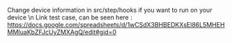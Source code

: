 Change device information in src/step/hooks if you want to run on your device \n
Link test case, can be seen here : https://docs.google.com/spreadsheets/d/1wCSdX3BHBEDKXsEl86L5MHEHMMIuaKbZFJcUyZMXAgQ/edit#gid=0
